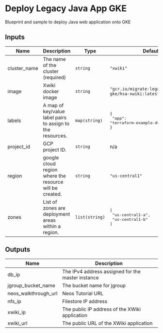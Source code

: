 # Deploy Legacy Java App GKE

Blueprint and sample to deploy Java web application onto GKE

<!-- BEGINNING OF PRE-COMMIT-TERRAFORM DOCS HOOK -->
## Inputs

| Name | Description | Type | Default | Required |
|------|-------------|------|---------|:--------:|
| cluster\_name | The name of the cluster (required) | `string` | `"xwiki"` | no |
| image | Xwiki docker image | `string` | `"gcr.io/migrate-legacy-java-app-gke/hsa-xwiki:latest"` | no |
| labels | A map of key/value label pairs to assign to the resources. | `map(string)` | <pre>{<br>  "app": "terraform-example-deploy-java-gke"<br>}</pre> | no |
| project\_id | GCP project ID. | `string` | n/a | yes |
| region | google cloud region where the resource will be created. | `string` | `"us-central1"` | no |
| zones | List of zones are deployment areas within a region. | `list(string)` | <pre>[<br>  "us-central1-a",<br>  "us-central1-b"<br>]</pre> | no |

## Outputs

| Name | Description |
|------|-------------|
| db\_ip | The IPv4 address assigned for the master instance |
| jgroup\_bucket\_name | The bucket name for jgroup |
| neos\_walkthrough\_url | Neos Tutorial URL |
| nfs\_ip | Filestore IP address |
| xwiki\_ip | The public IP address of the XWiki application |
| xwiki\_url | The public URL of the XWiki application |

<!-- END OF PRE-COMMIT-TERRAFORM DOCS HOOK -->
